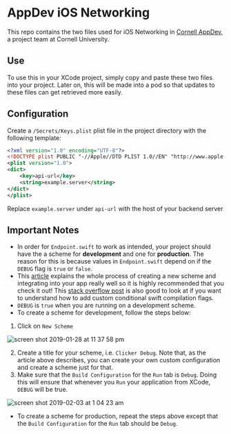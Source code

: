 # AppDev iOS Networking 

This repo contains the two files used for iOS Networking in [Cornell AppDev](http://cornellappdev.com), a project team at Cornell University.

## Use
To use this in your XCode project, simply copy and paste these two files into your project. Later on, this will be made into a pod so that updates to these files can get retrieved more easily.

## Configuration
Create a `/Secrets/Keys.plist` plist file in the project directory with the following template:
```xml
<?xml version="1.0" encoding="UTF-8"?>
<!DOCTYPE plist PUBLIC "-//Apple//DTD PLIST 1.0//EN" "http://www.apple.com/DTDs/PropertyList-1.0.dtd">
<plist version="1.0">
<dict>
	<key>api-url</key>
	<string>example.server</string>
</dict>
</plist>
```
Replace `example.server` under `api-url` with the host of your backend server 

## Important Notes
  * In order for `Endpoint.swift` to work as intended, your project should have the a scheme for **development** and one for **production**. The reason for this is because values in `Endpoint.swift` depend on if the `DEBUG` flag is `true` or `false`. 
  * This [article](https://zeemee.engineering/how-to-set-up-multiple-schemes-configurations-in-xcode-for-your-react-native-ios-app-7da4b5237966) explains the whole process of creating a new scheme and integrating into your app really well so it is highly recommended that you check it out! This [stack overflow post](https://stackoverflow.com/questions/38813906/swift-how-to-use-preprocessor-flags-like-if-debug-to-implement-api-keys) is also good to look at if you want to understand how to add custom conditional swift compilation flags.
  * `DEBUG` is `true` when you are running on a development scheme.
  * To create a scheme for development, follow the steps below:
  1. Click on `New Scheme`

  ![screen shot 2019-01-28 at 11 37 58 pm](https://user-images.githubusercontent.com/26048121/51884811-d9d0a500-2356-11e9-954a-5e4e83fb35bb.png)

  2. Create a title for your scheme, i.e. `Clicker Debug`. Note that, as the article above describes, you can create your own custom configuration  and create a scheme just for that.
  3. Make sure that the `Build Configuration` for the `Run` tab is `Debug`. Doing this will ensure that whenever you `Run` your application from XCode, `DEBUG` will be true.
  
  ![screen shot 2019-02-03 at 1 04 23 am](https://user-images.githubusercontent.com/26048121/52173293-b1c6b480-274f-11e9-97dc-c2d73d8150cb.png)
  * To create a scheme for production, repeat the steps above except that the `Build Configuration` for the `Run` tab should be `Debug`.
